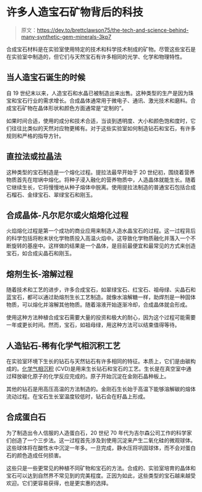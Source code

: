 # 许多人造宝石矿物背后的科技

> 原文：<https://dev.to/brettclawson75/the-tech-and-science-behind-many-synthetic-gem-minerals-3kp7>

合成宝石材料是在实验室使用特定的技术和科学技术制成的矿物。尽管这些宝石是在实验室中制造的，但它们与天然宝石有许多相同的光学、化学和物理特性。

## 当人造宝石诞生的时候

自 19 世纪末以来，人造宝石和水晶已被制造出来出售。这种类型的生产是因为珠宝和宝石行业的需求增长。合成晶体通常用于微电子、通讯、激光技术和磨料。合成宝石矿物在晶体形状和颜色方面通常是“定制的”。

如果时间合适，使用的成分和技术合适，当谈到透明度、大小和颜色饱和度时，它们往往比类似的天然对应物更稀有。对于这些实验室如何制造钻石和宝石，有许多规则和严格的指导方针。

## 直拉法或拉晶法

这种类型的宝石制造是一个熔化过程。提拉法最早开始于 20 世纪初，围绕着营养物质首先在坩埚中熔化。将种子浸入融化的营养物质中，人造晶体就能生长。随着它继续生长，它将慢慢地从种子熔体中脱离。使用提拉法制造的普通宝石包括合成石榴石、金绿宝石、翠绿宝石和刚玉。

## 合成晶体-凡尔尼尔或火焰熔化过程

火焰熔化过程是第一个成功的商业应用来制造人造水晶宝石的过程。这一过程背后的科学包括将粉末状化学物质投入高温火焰中。这导致化学物质融化并落入一个不断旋转的基座中。这样做的结果是一个晶体，是目前最便宜和最常见的方式来创造宝石，如合成尖晶石和刚玉。

## 熔剂生长-溶解过程

随着技术和工艺的进步，许多合成宝石，如翠绿宝石、红宝石、祖母绿、尖晶石和蓝宝石，都可以通过助熔剂生长工艺制造。就像水溶解糖一样，助焊剂是一种固体物质，可以熔化并溶解其他物质。随着溶液开始逐渐冷却，合成晶体就会形成。

使用这种方法种植合成宝石需要大量的投资和极大的耐心，因为这个过程可能需要一年或更长时间。然而，宝石，如祖母绿，用这种方法可以结束值得等待。

## 人造钻石-稀有化学气相沉积工艺

在实验室环境下生长的钻石与天然钻石有许多相同的特征。本质上，它们是由碳构成的。[化学气相沉积](https://www.sciencedirect.com/topics/materials-science/chemical-vapor-deposition) (CVD)是用来生长钻石和宝石的工艺。生长是在真空室中通过释放碳化原子的化学反应完成的。原子开始沉淀在金刚石晶种板上。

其他的钻石是用高压高温的方法制造的。金刚石生长始于高温下能够溶解碳的熔体流动过程。在宝石生长室温度较低时，钻石会在籽晶上形成。

## 合成蛋白石

为了制造出令人信服的人造蛋白石，20 世纪 70 年代为吉尔森公司工作的科学家们创造了一个三步法。这一过程首先涉及到使用沉淀来产生二氧化硅的微观球体。这些球体将在酸性水中沉淀一年多。一旦完成，静水压将巩固球体，而不会对蛋白石的颜色造成任何损害。

这些只是一些更常见的种植不同矿物和宝石的方法。合成的、实验室培育的晶体和宝石可以达到自然界不常见到的完美程度。正因为如此，这些类型的宝石越来越受欢迎。它们更容易获得，也是更实惠的选择。